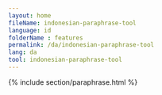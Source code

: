 ```yaml
---
layout: home
fileName: indonesian-paraphrase-tool
language: id
folderName : features
permalink: /da/indonesian-paraphrase-tool
lang: da
tool: indonesian-paraphrase-tool
---
```

{% include section/paraphrase.html %}